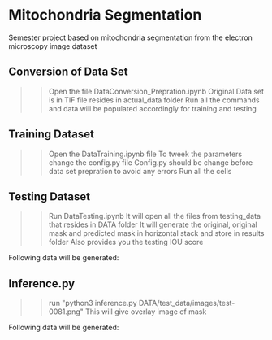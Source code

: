 # Mitochondria Segmentation

Semester project based on mitochondria segmentation from the electron microscopy image dataset

## Conversion of Data Set
>> Open the file DataConversion_Prepration.ipynb
>> Original Data set is in TIF file resides in actual_data folder
>> Run all the commands and data will be populated accordingly for training and testing

## Training Dataset
>> Open the DataTraining.ipynb file
>> To tweek the parameters change the config.py file 
>> Config.py should be change before data set prepration to avoid any errors
>> Run all the cells

## Testing Dataset
>> Run DataTesting.ipynb
>> It will open all the files from testing_data that resides in DATA folder
>> It will generate the original, original mask and predicted mask in horizontal stack and store in results folder
>> Also provides you the testing IOU score

Following data will be generated:



## Inference.py
>> run "python3 inference.py DATA/test_data/images/test-0081.png"
>> This will give overlay image of mask 

Following data will be generated:
